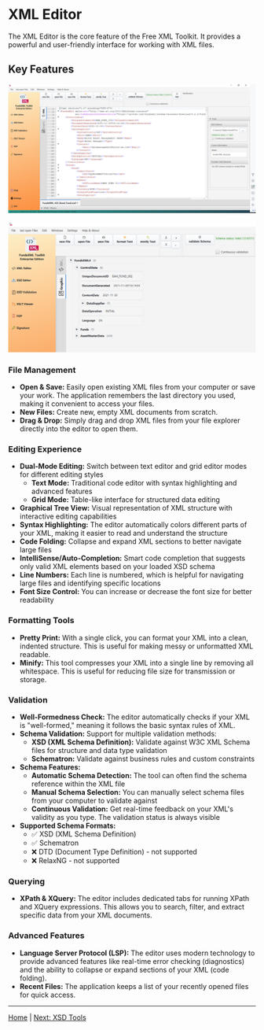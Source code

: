 # XML Editor

The XML Editor is the core feature of the Free XML Toolkit. It provides a powerful and user-friendly interface for working with XML files.

## Key Features

![Screenshot of XML Controller](img/xml-editor-text.png)

![Screenshot of XML Controller](img/xml-editor-graphic.png)

### File Management
- **Open & Save:** Easily open existing XML files from your computer or save your work. The application remembers the last directory you used, making it convenient to access your files.
- **New Files:** Create new, empty XML documents from scratch.
- **Drag & Drop:** Simply drag and drop XML files from your file explorer directly into the editor to open them.

### Editing Experience

- **Dual-Mode Editing:** Switch between text editor and grid editor modes for different editing styles
    - **Text Mode:** Traditional code editor with syntax highlighting and advanced features
    - **Grid Mode:** Table-like interface for structured data editing
- **Graphical Tree View:** Visual representation of XML structure with interactive editing capabilities
- **Syntax Highlighting:** The editor automatically colors different parts of your XML, making it easier to read and
  understand the structure
- **Code Folding:** Collapse and expand XML sections to better navigate large files
- **IntelliSense/Auto-Completion:** Smart code completion that suggests only valid XML elements based on your loaded XSD
  schema
- **Line Numbers:** Each line is numbered, which is helpful for navigating large files and identifying specific
  locations
- **Font Size Control:** You can increase or decrease the font size for better readability

### Formatting Tools
- **Pretty Print:** With a single click, you can format your XML into a clean, indented structure. This is useful for making messy or unformatted XML readable.
- **Minify:** This tool compresses your XML into a single line by removing all whitespace. This is useful for reducing file size for transmission or storage.

### Validation
- **Well-Formedness Check:** The editor automatically checks if your XML is "well-formed," meaning it follows the basic syntax rules of XML.
- **Schema Validation:** Support for multiple validation methods:
    - **XSD (XML Schema Definition):** Validate against W3C XML Schema files for structure and data type validation
    - **Schematron:** Validate against business rules and custom constraints
- **Schema Features:**
    - **Automatic Schema Detection:** The tool can often find the schema reference within the XML file
    - **Manual Schema Selection:** You can manually select schema files from your computer to validate against
    - **Continuous Validation:** Get real-time feedback on your XML's validity as you type. The validation status is
      always visible
- **Supported Schema Formats:**
    - ✅ XSD (XML Schema Definition)
    - ✅ Schematron
    - ❌ DTD (Document Type Definition) - not supported
    - ❌ RelaxNG - not supported

### Querying
- **XPath & XQuery:** The editor includes dedicated tabs for running XPath and XQuery expressions. This allows you to search, filter, and extract specific data from your XML documents.

### Advanced Features
- **Language Server Protocol (LSP):** The editor uses modern technology to provide advanced features like real-time error checking (diagnostics) and the ability to collapse or expand sections of your XML (code folding).
- **Recent Files:** The application keeps a list of your recently opened files for quick access.

---

[Home](index.md) | [Next: XSD Tools](xsd-controller.md)

